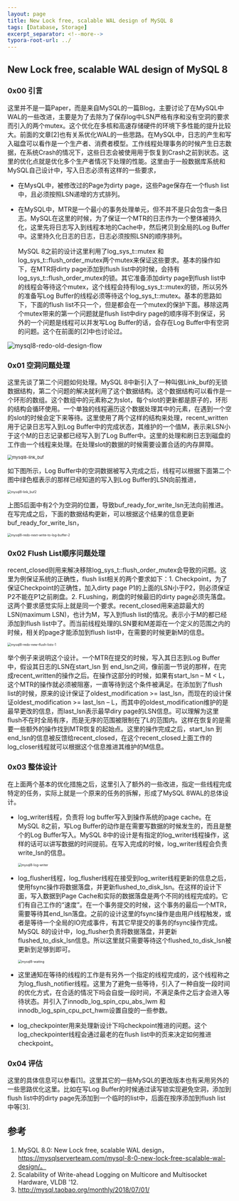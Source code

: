 ```yaml
---
layout: page
title: New Lock free, scalable WAL design of MySQL 8
tags: [Database, Storage]
excerpt_separator: <!--more-->
typora-root-url: ../
---
```


## New Lock free, scalable WAL design of MySQL 8

### 0x00 引言

  这里并不是一篇Paper，而是来自MySQL的一篇Blog，主要讨论了在MySQL中WAL的一些改进，主要是为了去除为了保存log中LSN严格有序和没有空洞的要求而引入的两个mutex。这个优化在多核和高速存储硬件的环境下多性能的提升比较大。前面的文章[2]也有关系优化WAL的一些思路。在MySQL中，日志的产生和写入磁盘可以看作是一个生产者、消费者模型。工作线程处理事务的时候产生日志数据，在系统Crash的情况下，这些日志会被使用用于恢复到Crash之前到状态。这里的优化点就是优化多个生产者情况下处理的性能。这里由于一般数据库系统和MySQL自己设计中，写入日志必须有这样的一些要求，

* 在MysQL中，被修改过的Page为dirty page，这些Page保存在一个flush list中，且必须按照LSN递增的方式排列。
* 在MySQL中，MTR是一个最小的事务处理单元，但不并不是只会包含一条日志。MySQL在这里的时候，为了保证一个MTR的日志作为一个整体被持久化，这里先将日志写入到线程本地的Cache中，然后拷贝到全局的Log Buffer中。这里持久化日志的日志，日志必须按照LSN的顺序排列。

  MySQL 8之前的设计这里利用了log_sys_t::mutex 和log_sys_t::flush_order_mutex两个mutex来保证这些要求。基本的操作如下，在MTR将dirty page添加到flush list中的时候，会持有log_sys_t::flush_order_mutex的锁。其它准备添加dirty page到flush list中的线程会等待这个mutex，这个线程会持有log_sys_t::mutex的锁，所以另外的准备写Log Buffer的线程必须等待这个log_sys_t::mutex。基本的思路如下，下面的flush list不只一个，但是都会在一个mutex的保护下面。移除这两个mutex带来的第一个问题就是flush list中diry page的顺序得不到保证，另外的一个问题是线程可以并发写Log Buffer的话，会存在Log Buffer中有空洞的问题。这个在前面的[2]中也讨论过。

![mysql8-redo-old-design-flow](/assets/images/mysql8-redo-old-design-flow.png)

### 0x01 空洞问题处理

  这里先谈了第二个问题如何处理。MySQL 8中新引入了一种叫做Link_buf的无锁数据结构，第二个问题的解决就利用了这个数据结构。这个数据结构可以看作是一个环形的数组。这个数组中的元素称之为slot，每个slot的更新都是原子的，环形的结构会循环使用。一个单独的线程遍历这个数据处理其中的元素，在遇到一个空的slot的时候会定下来等待。这里使用了两个这样的结构来处理，recent_written用于记录日志写入到Log Buffer中的完成状态，其维护的一个值M，表示来LSN小于这个M的日志记录都已经写入到了Log Buffer中。这里的处理和刷日志到磁盘的工作由一个线程来处理。在处理slot的数据的时候需要设置合适的内存屏障。

<img src="/assets/images/mysql8-link_buf.png" alt="mysql8-link_buf" style="zoom:67%;" />

  如下图所示，Log Buffer中的空洞数据被写入完成之后，线程可以根据下面第二个图中绿色框表示的那样已经知道的写入到Log Buffer的LSN向前推进，

<img src="/assets/images/mysql8-link_buf2.png" alt="mysql8-link_buf2" style="zoom:50%;" />    

  上图5后面中有2个为空洞的位置，导致buf_ready_for_write_lsn无法向前推进。在写完成之后，下面的数据结构更新，可以根据这个结果的信息更新buf_ready_for_write_lsn，

<img src="/assets/images/mysql8-redo-next-write-to-log-buffer-2.png" alt="mysql8-redo-next-write-to-log-buffer-2" style="zoom:50%;" />

### 0x02 Flush List顺序问题处理

 recent_closed则用来解决移除log_sys_t::flush_order_mutex会导致的问题。这里为例保证系统的正确性，flush list相关的两个要求如下：1. Checkpoint，为了保证Checkpoint的正确性，加入dirty page P1的上面的LSN小于P2，则必须保证P2不能在P1之前刷盘。2. FLushing，刷盘的时候最旧的dirty page必须先落盘。这两个要求感觉实际上就是同一个要求。recent_closed用来追踪最大的LSN(maximum LSN)，也计为M，写入到flush list的情况。表示小于M的都已经添加到flush list中了。而当前线程处理的LSN要和M差距在一个定义的范围之内的时候，相关的page才能添加到flush list中，在需要的时候更新M的信息。

<img src="/assets/images/mysql8-redo-new-flush-lists-1.png" alt="mysql8-redo-new-flush-lists-1" style="zoom:50%;" />

  举个例子来说明这个设计。一个MTR在提交的时候，写入其日志到Log Buffer中，假设其日志的LSN在start_lsn 到 end_lsn之间，像前面一节说的那样，在完成recent_written的操作之后。在操作这部分的时候，如果有start_lsn – M < L，这个MTR的操作就必须被阻塞，一直等待到这个条件被满足。在添加到了flush list的时候，原来的设计保证了oldest_modification >= last_lsn，而现在的设计保证oldest_modification >= last_lsn – L，而其中的oldest_modification维护的是最早更改的信息，而last_lsn表示最早diry page的LSN信息。可以理解为这里flush不在时全局有序，而是无序的范围被限制在了L的范围内。这样在恢复的是需要一些额外的操作找到MTR恢复的起始点。这里的操作完成之后，start_lsn 到 end_lsn的信息被反馈给recent_closed，在这个recent_closed上面工作的log_closer线程就可以根据这个信息推进其维护的M信息。

### 0x03 整体设计

  在上面两个基本的优化措施之后，这里引入了额外的一些改进，指定一些线程完成特定的任务，实际上就是一个原来的任务的拆解，形成了MySQL 8WAL的总体设计。

* log_writer线程，负责将 log buffer写入到操作系统的page cache。在MySQL 8之前，写Log Buffer的动作是在需要写数据的时候发生的，而且是整个的Log Buffer写入。MySQL 8中的设计是有指定的log_writer线程操作，这样的话可以讲写数据的时间提前。在写入完成的时候，log_writer线程会负责write_lsn的信息。

  <img src="/assets/images/mysql8-log-writer.png" alt="mysql8-log-writer" style="zoom:50%;" />

* log_flusher线程，log_flusher线程在接受到log_writer线程更新的信息之后，使用fsync操作将数据落盘，并更新flushed_to_disk_lsn。在这样的设计下面，写入数据到Page Cache和实际的数据落盘是两个不同的线程完成的。它们有自己工作的“速度”。在一个事务提交的时候，这个事务的最后一个MTR，需要等待其end_lsn落盘。之前的设计这里的fsync操作是由用户线程触发，或者是等待一个全局的IO完成事件，有其它早提交的事务的fsync操作完成。MySQL 8的设计中，log_flusher负责将数据落盘，并更新flushed_to_disk_lsn信息。所以这里就只需要等待这个flushed_to_disk_lsn被更新到足够到即可。

  <img src="/assets/images/mysql8-waiting.png" alt="mysql8-waiting" style="zoom: 50%;" />

* 这里通知在等待的线程的工作是有另外一个指定的线程完成的，这个线程称之为log_flush_notifier线程。这里为了避免一些等待，引入了一种自旋一段时间的优化方式，在合适的情况下吗会自旋一段时间，不满足条件之后才会进入等待状态。并引入了innodb_log_spin_cpu_abs_lwm 和 innodb_log_spin_cpu_pct_hwm设置自旋的一些参数。

* log_checkpointer用来处理新设计下吗checkpoint推进的问题。这个log_checkpointer线程会通过最老的在flush list中的页来决定如何推进checkpoint。

### 0x04 评估

 这里的具体信息可以参看[1]。这里其它的一些MySQL的更改版本也有采用另外的一些思路优化这里。比如在写Log Buffer的时候通过读写锁实现避免空洞，添加到flush list中的dirty page先添加到一个临时的list中，后面在按序添加到flush list中等[3].

## 参考

1. MySQL 8.0: New Lock free, scalable WAL design，https://mysqlserverteam.com/mysql-8-0-new-lock-free-scalable-wal-design/。
2. Scalability of Write-ahead Logging on Multicore and Multisocket Hardware, VLDB '12.
3. http://mysql.taobao.org/monthly/2018/07/01/